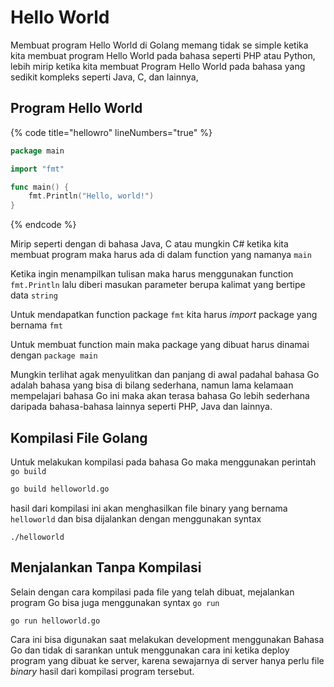 # Hello World

Membuat program Hello World di Golang memang tidak se simple ketika kita membuat program Hello World pada bahasa seperti PHP atau Python, lebih mirip ketika kita membuat Program Hello World pada bahasa yang sedikit kompleks seperti Java, C, dan lainnya,

## Program Hello World

{% code title="hellowro" lineNumbers="true" %}
```go
package main

import "fmt"

func main() {
	fmt.Println("Hello, world!")
}
```
{% endcode %}

Mirip seperti dengan di bahasa Java, C atau mungkin C# ketika kita membuat program maka harus ada di dalam function yang namanya `main`

Ketika ingin menampilkan tulisan maka harus menggunakan function `fmt.Println` lalu diberi masukan parameter berupa kalimat yang bertipe data `string`

Untuk mendapatkan function package `fmt` kita harus _import_ package yang bernama `fmt`

Untuk membuat function main maka package yang dibuat harus dinamai dengan `package main`

Mungkin terlihat agak menyulitkan dan panjang di awal padahal bahasa Go adalah bahasa yang bisa di bilang sederhana, namun lama kelamaan mempelajari bahasa Go ini maka akan terasa bahasa Go lebih sederhana daripada bahasa-bahasa lainnya seperti PHP, Java dan lainnya.

## Kompilasi File Golang

Untuk melakukan kompilasi pada bahasa Go maka menggunakan perintah `go build`

```bash
go build helloworld.go
```

hasil dari kompilasi ini akan menghasilkan file binary yang bernama  `helloworld` dan bisa dijalankan dengan menggunakan syntax

```
./helloworld
```

## Menjalankan Tanpa Kompilasi

Selain dengan cara kompilasi pada file yang telah dibuat, mejalankan program Go bisa juga menggunakan syntax `go run`

```
go run helloworld.go
```

Cara ini bisa digunakan saat melakukan development menggunakan Bahasa Go dan tidak di sarankan untuk menggunakan cara ini ketika deploy program yang dibuat ke server, karena sewajarnya di server hanya perlu file _binary_ hasil dari kompilasi program tersebut.
